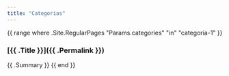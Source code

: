 ```yaml
---
title: "Categorias"
---
```

{{ range where .Site.RegularPages "Params.categories" "in" "categoria-1" }}
  ### [{{ .Title }}]({{ .Permalink }})
  {{ .Summary }}
{{ end }}